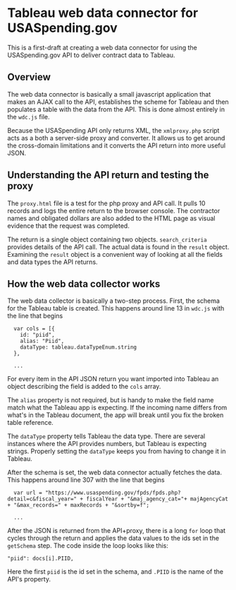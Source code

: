 # Tableau web data connector for USASpending.gov
This is a first-draft at creating a web data connector for using the USASpending.gov API to deliver contract data to Tableau.

## Overview
The web data connector is basically a small javascript application that makes an AJAX call to the API, establishes the scheme for Tableau and then populates a table with the data from the API. This is done almost entirely in the `wdc.js` file.

Because the USASpending API only returns XML, the `xmlproxy.php` script acts as a both a server-side proxy and converter. It allows us to get around the cross-domain limitations and it converts the API return into more useful JSON.

## Understanding the API return and testing the proxy
The `proxy.html` file is a test for the php proxy and API call. It pulls 10 records and logs the entire return to the browser console. The contractor names and obligated dollars are also added to the HTML page as visual evidence that the request was completed.

The return is a single object containing two objects. `search_criteria` provides details of the API call. The actual data is found in the `result` object. Examining the `result` object is a convenient way of looking at all the fields and data types the API returns.

## How the web data collector works
The web data collector is basically a two-step process. First, the schema for the Tableau table is created. This happens around line 13 in `wdc.js` with the line that begins

```myConnector.getSchema = function(schemaCallback) {
  var cols = [{
    id: "piid",
    alias: "Piid",
    dataType: tableau.dataTypeEnum.string
  },

  ...
```

For every item in the API JSON return you want imported into Tableau an object describing the field is added to the `cols` array.

The `alias` property is not required, but is handy to make the field name match what the Tableau app is expecting. If the incoming name differs from what's in the Tableau document, the app will break until you fix the broken table reference.

The `dataType` property tells Tableau the data type. There are several instances where the API provides numbers, but Tableau is expecting strings. Properly setting the `dataType` keeps you from having to change it in Tableau.

After the schema is set, the web data connector actually fetches the data. This happens around line 307 with the line that begins

```myConnector.getData = function(table, doneCallback) {
  var url = "https://www.usaspending.gov/fpds/fpds.php?detail=c&fiscal_year=" + fiscalYear + "&maj_agency_cat="+ majAgencyCat + "&max_records=" + maxRecords + "&sortby=f";

  ...
```

After the JSON is returned from the API+proxy, there is a long `for` loop that cycles through the return and applies the data values to the ids set in the `getSchema` step. The code inside the loop looks like this:

`"piid": docs[i].PIID,`

Here the first `piid` is the id set in the schema, and `.PIID` is the name of the API's property.

